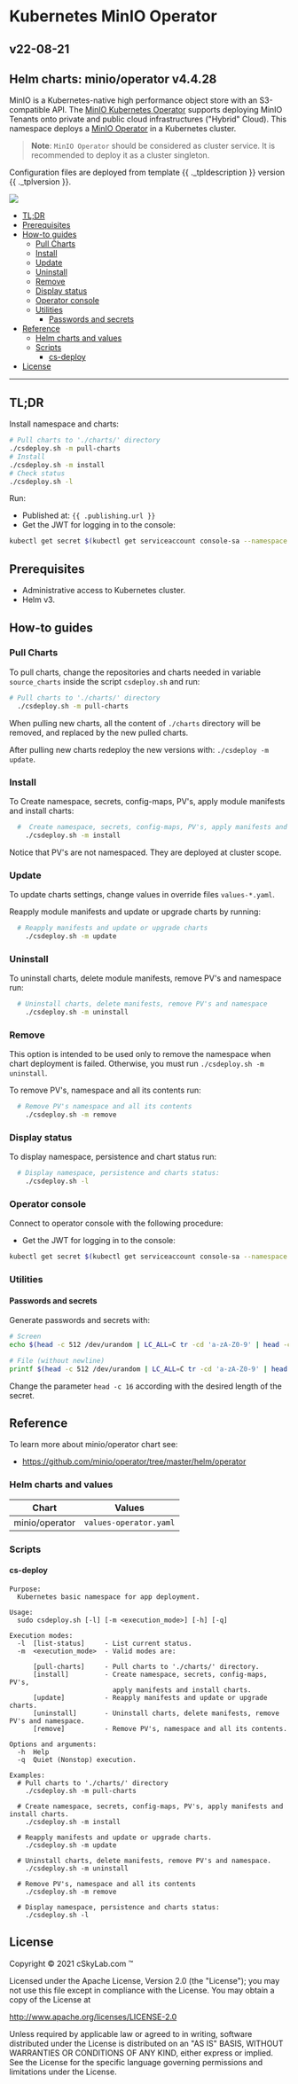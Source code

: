 # Kubernetes MinIO Operator <!-- omit in toc -->

## v22-08-21 <!-- omit in toc -->

## Helm charts: minio/operator v4.4.28 <!-- omit in toc -->

MinIO is a Kubernetes-native high performance object store with an S3-compatible API. The [MinIO Kubernetes Operator](https://github.com/minio/operator) supports deploying MinIO Tenants onto private and public cloud infrastructures ("Hybrid" Cloud). This namespace deploys a [MinIO Operator](https://github.com/minio/operator) in a Kubernetes cluster.

> **Note**: `MinIO Operator` should be considered as cluster service. It is recommended to deploy it as a cluster singleton.

Configuration files are deployed from template {{ ._tpldescription }} version {{ ._tplversion }}.

  ![ ](./images/minio-op-2022-03-31_11-26-40.png)

- [TL;DR](#tldr)
- [Prerequisites](#prerequisites)
- [How-to guides](#how-to-guides)
  - [Pull Charts](#pull-charts)
  - [Install](#install)
  - [Update](#update)
  - [Uninstall](#uninstall)
  - [Remove](#remove)
  - [Display status](#display-status)
  - [Operator console](#operator-console)
  - [Utilities](#utilities)
    - [Passwords and secrets](#passwords-and-secrets)
- [Reference](#reference)
  - [Helm charts and values](#helm-charts-and-values)
  - [Scripts](#scripts)
    - [cs-deploy](#cs-deploy)
- [License](#license)

---

## TL;DR

Install namespace and charts:

```bash
# Pull charts to './charts/' directory
./csdeploy.sh -m pull-charts
# Install  
./csdeploy.sh -m install
# Check status
./csdeploy.sh -l
```

Run:

- Published at: `{{ .publishing.url }}`
- Get the JWT for logging in to the console:
  
```bash
kubectl get secret $(kubectl get serviceaccount console-sa --namespace {{ .namespace.name }} -o jsonpath="{.secrets[0].name}") --namespace {{ .namespace.name }} -o jsonpath="{.data.token}" | base64 --decode 
```

## Prerequisites

- Administrative access to Kubernetes cluster.
- Helm v3.

## How-to guides

### Pull Charts

To pull charts, change the repositories and charts needed in variable `source_charts` inside the script `csdeploy.sh`  and run:

```bash
# Pull charts to './charts/' directory
  ./csdeploy.sh -m pull-charts
```

When pulling new charts, all the content of `./charts` directory will be removed, and replaced by the new pulled charts.

After pulling new charts redeploy the new versions with: `./csdeploy -m update`.

### Install

To Create namespace, secrets, config-maps, PV's, apply module manifests and install charts:

```bash
  #  Create namespace, secrets, config-maps, PV's, apply manifests and install charts.
    ./csdeploy.sh -m install
```

Notice that PV's are not namespaced. They are deployed at cluster scope.

### Update

To update charts settings, change values in override files `values-*.yaml`.

Reapply module manifests and update or upgrade charts by running:

```bash
  # Reapply manifests and update or upgrade charts
    ./csdeploy.sh -m update
```

### Uninstall

To uninstall charts, delete module manifests, remove PV's and namespace run:

```bash
  # Uninstall charts, delete manifests, remove PV's and namespace
    ./csdeploy.sh -m uninstall
```

### Remove

This option is intended to be used only to remove the namespace when chart deployment is failed. Otherwise, you must run `./csdeploy.sh -m uninstall`.

To remove PV's, namespace and all its contents run:

```bash
  # Remove PV's namespace and all its contents
    ./csdeploy.sh -m remove
```

### Display status

To display namespace, persistence and chart status run:

```bash
  # Display namespace, persistence and charts status:
    ./csdeploy.sh -l
```

### Operator console

Connect to operator console with the following procedure:

- Get the JWT for logging in to the console:
  
```bash
kubectl get secret $(kubectl get serviceaccount console-sa --namespace {{ .namespace.name }} -o jsonpath="{.secrets[0].name}") --namespace {{ .namespace.name }} -o jsonpath="{.data.token}" | base64 --decode 
```

### Utilities

#### Passwords and secrets

Generate passwords and secrets with:

```bash
# Screen
echo $(head -c 512 /dev/urandom | LC_ALL=C tr -cd 'a-zA-Z0-9' | head -c 16)

# File (without newline)
printf $(head -c 512 /dev/urandom | LC_ALL=C tr -cd 'a-zA-Z0-9' | head -c 16) > RESTIC-PASS.txt
```

Change the parameter `head -c 16` according with the desired length of the secret.

## Reference

To learn more about minio/operator chart see:

- <https://github.com/minio/operator/tree/master/helm/operator>

### Helm charts and values

| Chart          | Values                 |
| -------------- | ---------------------- |
| minio/operator | `values-operator.yaml` |

### Scripts

#### cs-deploy

```console
Purpose:
  Kubernetes basic namespace for app deployment.

Usage:
  sudo csdeploy.sh [-l] [-m <execution_mode>] [-h] [-q]

Execution modes:
  -l  [list-status]     - List current status.
  -m  <execution_mode>  - Valid modes are:

      [pull-charts]     - Pull charts to './charts/' directory.
      [install]         - Create namespace, secrets, config-maps, PV's,
                          apply manifests and install charts.
      [update]          - Reapply manifests and update or upgrade charts.
      [uninstall]       - Uninstall charts, delete manifests, remove PV's and namespace.
      [remove]          - Remove PV's, namespace and all its contents.

Options and arguments:  
  -h  Help
  -q  Quiet (Nonstop) execution.

Examples:
  # Pull charts to './charts/' directory
    ./csdeploy.sh -m pull-charts

  # Create namespace, secrets, config-maps, PV's, apply manifests and install charts.
    ./csdeploy.sh -m install

  # Reapply manifests and update or upgrade charts.
    ./csdeploy.sh -m update

  # Uninstall charts, delete manifests, remove PV's and namespace.
    ./csdeploy.sh -m uninstall

  # Remove PV's, namespace and all its contents
    ./csdeploy.sh -m remove

  # Display namespace, persistence and charts status:
    ./csdeploy.sh -l
```

## License

Copyright © 2021 cSkyLab.com ™

Licensed under the Apache License, Version 2.0 (the "License");
you may not use this file except in compliance with the License.
You may obtain a copy of the License at

http://www.apache.org/licenses/LICENSE-2.0

Unless required by applicable law or agreed to in writing, software
distributed under the License is distributed on an "AS IS" BASIS,
WITHOUT WARRANTIES OR CONDITIONS OF ANY KIND, either express or implied.
See the License for the specific language governing permissions and
limitations under the License.
